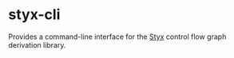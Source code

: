 ﻿# styx-cli

Provides a command-line interface for the [Styx](https://github.com/mariusschulz/styx/) control flow graph derivation library.
